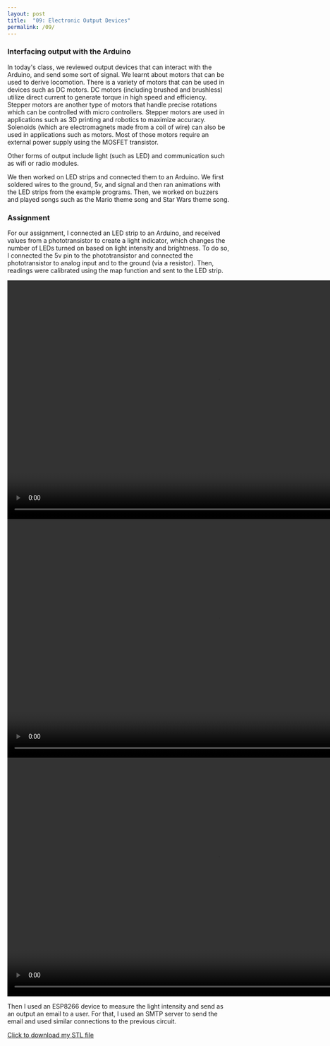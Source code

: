 ```yaml
---
layout: post
title:  "09: Electronic Output Devices"
permalink: /09/
---
```


### Interfacing output with the Arduino  

In today's class, we reviewed output devices that can interact with the Arduino, and send some sort of signal. We learnt about motors that can be used to derive locomotion. There is a variety of motors that can be used in devices such as DC motors. DC motors (including brushed and brushless) utilize direct current to generate torque in high speed and efficiency. Stepper motors are another type of motors that handle precise rotations which can be controlled with micro controllers. Stepper motors are used in applications such as 3D printing and robotics to maximize accuracy. Solenoids (which are electromagnets made from a coil of wire) can also be used in applications such as motors. Most of those motors require an external power supply using the MOSFET transistor.

Other forms of output include light (such as LED) and communication such as wifi or radio modules.

We then worked on LED strips and connected them to an Arduino. We first soldered wires to the ground, 5v, and signal and then ran animations with the LED strips from the example programs. Then, we worked on buzzers and played songs such as the Mario theme song and Star Wars theme song.

### Assignment

 For our assignment, I connected an LED strip to an Arduino, and received values from a phototransistor to create a light indicator, which changes the number of LEDs turned on based on light intensity and brightness. To do so, I connected the 5v pin to the phototransistor and connected the phototransistor to analog input and to the ground (via a resistor). Then, readings were calibrated using the map function and sent to the LED strip.

 <video width="955" height="541" controls>
 	<source src="a.mp4" type="video/mp4">
 </video>

 <video width="955" height="541" controls>
 	<source src="b.mp4" type="video/mp4">
 </video>


 <video width="955" height="541" controls>
	<source src="c.mp4" type="video/mp4">
 </video>



 Then I used an ESP8266 device to measure the light intensity and send as an output an email to a user. For that, I used an SMTP server to send the email and used similar connections to the previous circuit.


<a href='cube.stl' download>Click to download my STL file</a>
